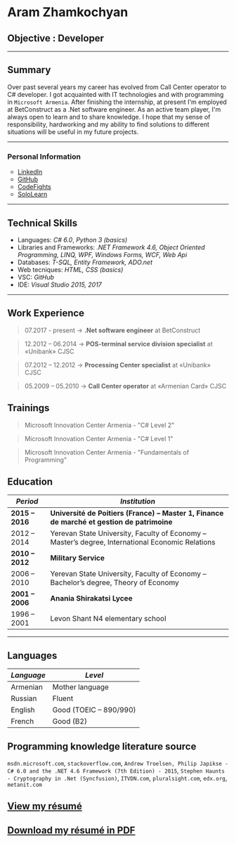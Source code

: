 # Aram Zhamkochyan

## Objective : Developer

<hr width="100%" size="10" color="blue"/>

## Summary
Over past several years my career has evolved from Call Center operator to C# developer. I got acquainted with IT technologies and with programming in `Microsoft Armenia`. After finishing the internship, at present I'm employed at BetConstruct as a .Net software engineer. As an active team player, I'm always open to learn and to share knowledge. I hope that my sense of responsibility, hardworking and my ability to find solutions to different situations will be useful in my future projects.

---------------------------------------------------------------------------------------------------------------------------------------
<h3>Personal Information</h3>
<ul type="circle">
  <li><a href="https://www.linkedin.com/in/aram-zhamkochyan-b26601137">LinkedIn</a></li>
  <li><a href="https://github.com/aramzham">GitHub</a></li>
  <li><a href="https://codefights.com/profile/kacap1707">CodeFights</a></li>
  <li><a href="https://www.sololearn.com/Profile/1992269">SoloLearn</a></li>
</ul>

----------------------------------------------------------------------------------------------------------------------------------------
## Technical Skills
* Languages: *C# 6.0*, *Python 3 (basics)*
* Libraries and Frameworks: *.NET Framework 4.6, Object Oriented Programming, LINQ, WPF, Windows Forms, WCF, Web Api*
* Databases: *T-SQL, Entity Framework, ADO.net*
* Web tecniques: *HTML, CSS (basics)*
* VSC: *GitHub*
* IDE: *Visual Studio 2015, 2017*

---------------------------------------------------------------------------------------------------------------------------------------
## Work Experience
> 07.2017 - present  ->    **.Net software engineer** at BetConstruct

> 12.2012 – 06.2014  ->    **POS-terminal service division specialist** at «Unibank» CJSC

> 07.2012 – 12.2012  ->    **Processing Center specialist** at «Unibank» CJSC

> 05.2009 – 05.2010  ->    **Call Center operator** at «Armenian Card» CJSC 

## Trainings
> Microsoft Innovation Center Armenia - "C# Level 2"

> Microsoft Innovation Center Armenia - "C# Level 1"

> Microsoft Innovation Center Armenia - "Fundamentals of Programming"

## Education

_Period_ | _Institution_
---------|---------------
**2015 – 2016**|**Université de Poitiers (France) – Master 1, Finance de marché et gestion de patrimoine**
2012 – 2014|Yerevan State University, Faculty of Economy – Master’s degree, International Economic Relations
**2010 – 2012**|**Military Service**
2006 – 2010|Yerevan State University, Faculty of Economy – Bachelor’s degree, Theory of Economy
**2001 – 2006**|**Anania Shirakatsi Lycee**
1996 – 2001|Levon Shant N4 elementary school
----------------------------------------------------------------------------------------------------------------------------------------

## Languages
*Language*|*Level*
----------|-------
Armenian|Mother language
Russian|Fluent
English|Good (TOEIC – 890/990)
French|Good (B2)

## Programming knowledge literature source
`msdn.microsoft.com`, `stackoverflow.com`, `Andrew Troelsen, Philip Japikse - C# 6.0 and the .NET 4.6 Framework (7th Edition) - 2015`, `Stephen Haunts - Cryptography in .Net (Syncfusion)`, `ITVDN.com`,  `pluralsight.com`, `edx.org`, `metanit.com`

## [View my résumé](https://github.com/aramzham/My-CV/blob/master/Aram%20CV%20in%20english%20190717.pdf)
<html>
<h2><a href = "https://github.com/aramzham/My-CV/raw/master/Aram%20CV%20in%20english%20190717.pdf">Download my résumé in PDF</a></h2>
</html>
